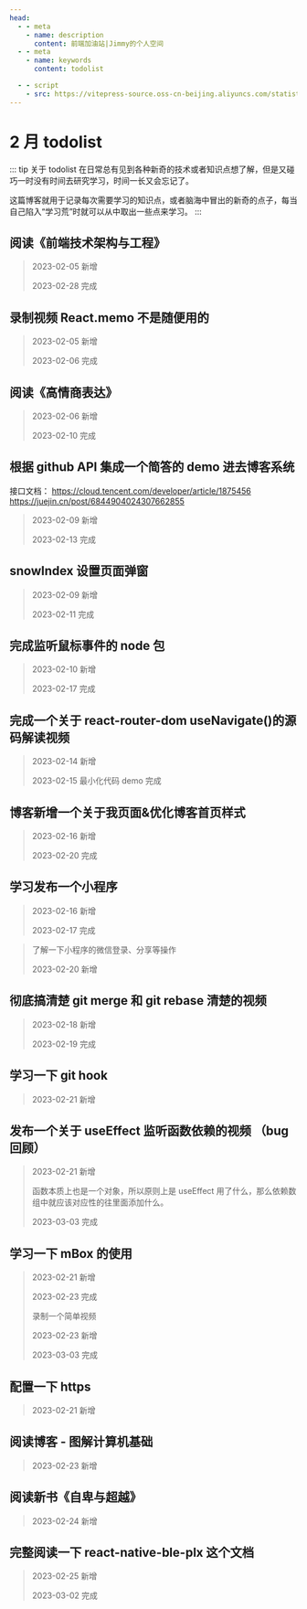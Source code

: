 ```yaml
---
head:
  - - meta
    - name: description
      content: 前端加油站|Jimmy的个人空间
  - - meta
    - name: keywords
      content: todolist

  - - script
    - src: https://vitepress-source.oss-cn-beijing.aliyuncs.com/statistics.js
---
```


# 2 月 todolist

::: tip 关于 todolist
在日常总有见到各种新奇的技术或者知识点想了解，但是又碰巧一时没有时间去研究学习，时间一长又会忘记了。

这篇博客就用于记录每次需要学习的知识点，或者脑海中冒出的新奇的点子，每当自己陷入“学习荒”时就可以从中取出一些点来学习。
:::

## 阅读《前端技术架构与工程》

> 2023-02-05 新增
>
> 2023-02-28 完成

## 录制视频 React.memo 不是随便用的

> 2023-02-05 新增
>
> 2023-02-06 完成

## 阅读《高情商表达》

> 2023-02-06 新增
>
> 2023-02-10 完成

## 根据 github API 集成一个简答的 demo 进去博客系统

接口文档： https://cloud.tencent.com/developer/article/1875456
https://juejin.cn/post/6844904024307662855

> 2023-02-09 新增
>
> 2023-02-13 完成

## snowIndex 设置页面弹窗

> 2023-02-09 新增
>
> 2023-02-11 完成

## 完成监听鼠标事件的 node 包

> 2023-02-10 新增
>
> 2023-02-17 完成

## 完成一个关于 react-router-dom useNavigate()的源码解读视频

> 2023-02-14 新增
>
> 2023-02-15 最小化代码 demo 完成

## 博客新增一个关于我页面&优化博客首页样式

> 2023-02-16 新增
>
> 2023-02-20 完成

## 学习发布一个小程序

> 2023-02-16 新增
>
> 2023-02-17 完成

> 了解一下小程序的微信登录、分享等操作
>
> 2023-02-20 新增

## 彻底搞清楚 git merge 和 git rebase 清楚的视频

> 2023-02-18 新增
>
> 2023-02-19 完成

## 学习一下 git hook

> 2023-02-21 新增

## 发布一个关于 useEffect 监听函数依赖的视频 （bug 回顾）

> 2023-02-21 新增
>
> 函数本质上也是一个对象，所以原则上是 useEffect 用了什么，那么依赖数组中就应该对应性的往里面添加什么。
>
> 2023-03-03 完成

## 学习一下 mBox 的使用

> 2023-02-21 新增
>
> 2023-02-23 完成
>
> 录制一个简单视频
>
> 2023-02-23 新增
>
> 2023-03-03 完成

## 配置一下 https

> 2023-02-21 新增

## 阅读博客 - 图解计算机基础

> 2023-02-23 新增

## 阅读新书《自卑与超越》

> 2023-02-24 新增

## 完整阅读一下 react-native-ble-plx 这个文档

> 2023-02-25 新增
>
> 2023-03-02 完成
